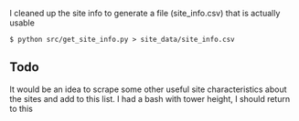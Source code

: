 I cleaned up the site info to generate a file (site_info.csv) that is actually usable

```
$ python src/get_site_info.py > site_data/site_info.csv
```

## Todo

It would be an idea to scrape some other useful site characteristics about the
sites and add to this list. I had a bash with tower height, I should return to
this
